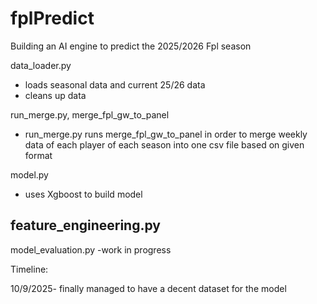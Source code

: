 # fplPredict
Building an AI engine to predict the 2025/2026 Fpl season

data_loader.py
- loads seasonal data and current 25/26 data
- cleans up data

run_merge.py, merge_fpl_gw_to_panel
- run_merge.py runs merge_fpl_gw_to_panel in order to merge weekly data of each player of each season into one csv file based on given format

model.py
- uses Xgboost to build model

feature_engineering.py
- 

model_evaluation.py
-work in progress








Timeline:

10/9/2025- finally managed to have a decent dataset for the model
